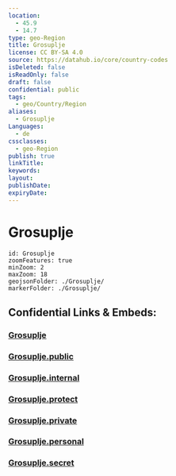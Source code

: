 ```yaml
---
location:
  - 45.9
  - 14.7
type: geo-Region
title: Grosuplje
license: CC BY-SA 4.0
source: https://datahub.io/core/country-codes
isDeleted: false
isReadOnly: false
draft: false
confidential: public
tags:
  - geo/Country/Region
aliases:
  - Grosuplje
Languages:
  - de
cssclasses:
  - geo-Region
publish: true
linkTitle:
keywords:
layout:
publishDate:
expiryDate:
---
```


# Grosuplje

```leaflet
id: Grosuplje
zoomFeatures: true 
minZoom: 2 
maxZoom: 18
geojsonFolder: ./Grosuplje/
markerFolder: ./Grosuplje/
```


## Confidential Links & Embeds: 

### [Grosuplje](/_Standards/Earth/Continent/Europe/Europe~Central/Slovenia/Regions~Slovenia/Osrednje_slovenska/counties~Osrednjeslovenska/Grosuplje.md) 

### [Grosuplje.public](/_public/Earth/Continent/Europe/Europe~Central/Slovenia/Regions~Slovenia/Osrednje_slovenska/counties~Osrednjeslovenska/Grosuplje.public.md) 

### [Grosuplje.internal](/_internal/Earth/Continent/Europe/Europe~Central/Slovenia/Regions~Slovenia/Osrednje_slovenska/counties~Osrednjeslovenska/Grosuplje.internal.md) 

### [Grosuplje.protect](/_protect/Earth/Continent/Europe/Europe~Central/Slovenia/Regions~Slovenia/Osrednje_slovenska/counties~Osrednjeslovenska/Grosuplje.protect.md) 

### [Grosuplje.private](/_private/Earth/Continent/Europe/Europe~Central/Slovenia/Regions~Slovenia/Osrednje_slovenska/counties~Osrednjeslovenska/Grosuplje.private.md) 

### [Grosuplje.personal](/_personal/Earth/Continent/Europe/Europe~Central/Slovenia/Regions~Slovenia/Osrednje_slovenska/counties~Osrednjeslovenska/Grosuplje.personal.md) 

### [Grosuplje.secret](/_secret/Earth/Continent/Europe/Europe~Central/Slovenia/Regions~Slovenia/Osrednje_slovenska/counties~Osrednjeslovenska/Grosuplje.secret.md)

